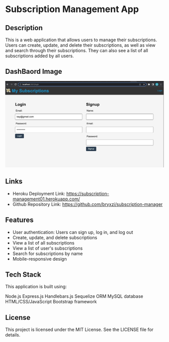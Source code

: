 # Subscription Management App

## Description
This is a web application that allows users to manage their subscriptions. Users can create, update, and delete their subscriptions, as well as view and search through their subscriptions. They can also see a list of all subscriptions added by all users.

## DashBaord Image
![Image description](/public/images/sc.png)

## Links
* Heroku Deployment Link: https://subscription-management01.herokuapp.com/
* Github Repository Link: https://github.com/bryxzi/subscription-manager

## Features
* User authentication: Users can sign up, log in, and log out
* Create, update, and delete subscriptions
* View a list of all subscriptions
* View a list of user's subscriptions
* Search for subscriptions by name
* Mobile-responsive design

## Tech Stack
This application is built using:

Node.js
Express.js
Handlebars.js
Sequelize ORM
MySQL database
HTML/CSS/JavaScript
Bootstrap framework

## License
This project is licensed under the MIT License. See the LICENSE file for details.